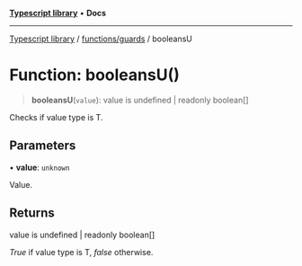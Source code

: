 [**Typescript library**](../../../index.md) • **Docs**

***

[Typescript library](../../../modules.md) / [functions/guards](../index.md) / booleansU

# Function: booleansU()

> **booleansU**(`value`): value is undefined \| readonly boolean\[\]

Checks if value type is T.

## Parameters

• **value**: `unknown`

Value.

## Returns

value is undefined \| readonly boolean\[\]

_True_ if value type is T, _false_ otherwise.

